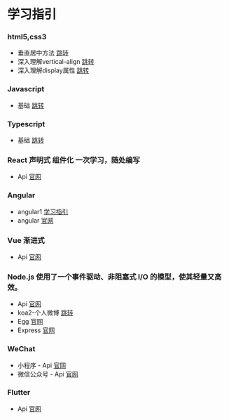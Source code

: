 # 学习指引

### html5,css3 
- 垂直居中方法 [跳转](https://github.com/xujun820261729/testjun/blob/master/CSS/%E5%9E%82%E7%9B%B4%E5%B1%85%E4%B8%AD.md)
- 深入理解vertical-align [跳转](https://github.com/xujun820261729/testjun/blob/master/CSS/%E6%B7%B1%E5%85%A5%E7%90%86%E8%A7%A3vertical-align.md)
- 深入理解display属性 [跳转](https://github.com/xujun820261729/testjun/blob/master/CSS/display%E5%B1%9E%E6%80%A7.md)

### Javascript
- 基础 [跳转](https://www.w3school.com.cn/js/index.asp)

### Typescript
- 基础 [跳转](https://www.tslang.cn/)

### React 声明式 组件化 一次学习，随处编写
- Api [官网](https://react-1251415695.cos-website.ap-chengdu.myqcloud.com/)

### Angular
- angular1 [学习指引](https://www.cnblogs.com/l000/p/8926826.html)
- angular [官网](https://www.angular.cn/)

### Vue  渐进式
- Api  [官网](https://cn.vuejs.org/)

### Node.js 使用了一个事件驱动、非阻塞式 I/O 的模型，使其轻量又高效。 
- Api  [官网](http://www.expressjs.com.cn/)
- koa2-个人微博 [跳转](https://github.com/xujun820261729/Koa2-mysql)
- Egg [官网](https://eggjs.org/zh-cn/intro/quickstart.html)
- Express [官网](http://www.expressjs.com.cn/)

### WeChat
- 小程序 - Api [官网](https://developers.weixin.qq.com/miniprogram/dev/api/)
- 微信公众号 - Api [官网](https://developers.weixin.qq.com/doc/offiaccount/Getting_Started/Explanation_of_interface_privileges.html)

### Flutter
- Api  [官网](https://flutterchina.club/)

